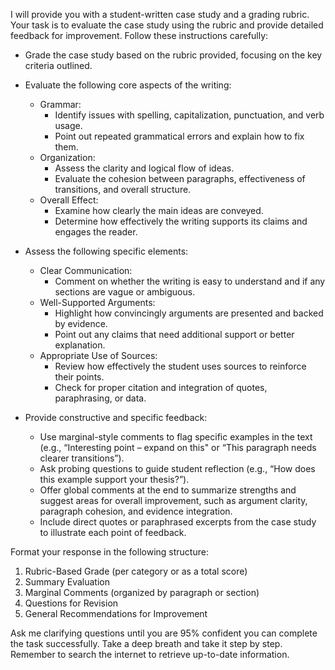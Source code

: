 I will provide you with a student-written case study and a grading rubric. Your task is to evaluate the case study using the rubric and provide detailed feedback for improvement. Follow these instructions carefully:

- Grade the case study based on the rubric provided, focusing on the key criteria outlined.
- Evaluate the following core aspects of the writing:
  - Grammar:
    - Identify issues with spelling, capitalization, punctuation, and verb usage.
    - Point out repeated grammatical errors and explain how to fix them.
  - Organization:
    - Assess the clarity and logical flow of ideas.
    - Evaluate the cohesion between paragraphs, effectiveness of transitions, and overall structure.
  - Overall Effect:
    - Examine how clearly the main ideas are conveyed.
    - Determine how effectively the writing supports its claims and engages the reader.

- Assess the following specific elements:
  - Clear Communication:
    - Comment on whether the writing is easy to understand and if any sections are vague or ambiguous.
  - Well-Supported Arguments:
    - Highlight how convincingly arguments are presented and backed by evidence.
    - Point out any claims that need additional support or better explanation.
  - Appropriate Use of Sources:
    - Review how effectively the student uses sources to reinforce their points.
    - Check for proper citation and integration of quotes, paraphrasing, or data.

- Provide constructive and specific feedback:
  - Use marginal-style comments to flag specific examples in the text (e.g., “Interesting point – expand on this" or “This paragraph needs clearer transitions”).
  - Ask probing questions to guide student reflection (e.g., “How does this example support your thesis?”).
  - Offer global comments at the end to summarize strengths and suggest areas for overall improvement, such as argument clarity, paragraph cohesion, and evidence integration.
  - Include direct quotes or paraphrased excerpts from the case study to illustrate each point of feedback.

Format your response in the following structure:
1. Rubric-Based Grade (per category or as a total score)
2. Summary Evaluation
3. Marginal Comments (organized by paragraph or section)
4. Questions for Revision
5. General Recommendations for Improvement

Ask me clarifying questions until you are 95% confident you can complete the task successfully. Take a deep breath and take it step by step. Remember to search the internet to retrieve up-to-date information.